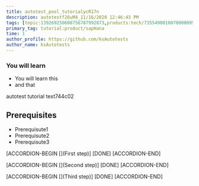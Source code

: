 ```yaml
---
title: autotest_pool_tutorialycR17n
description: autotestf26uM4_11/16/2020 12:46:43 PM
tags: [topic:139269250608756787992873,products:tech/73554900100700000996,tutorial:experience/advanced]
primary_tag: tutorial:product/sapHana
time: 1
author_profile: https://github.com/ksAutotests
author_name: ksAutotests
---
```

### You will learn
- You will learn this
- and that

autotest tutorial text744c02

## Prerequisites
- Prerequisute1
- Prerequisute2
- Prerequisute3

[ACCORDION-BEGIN [](First step)]
[DONE]
[ACCORDION-END]

[ACCORDION-BEGIN [](Second step)]
[DONE]
[ACCORDION-END]

[ACCORDION-BEGIN [](Third step)]
[DONE]
[ACCORDION-END]

